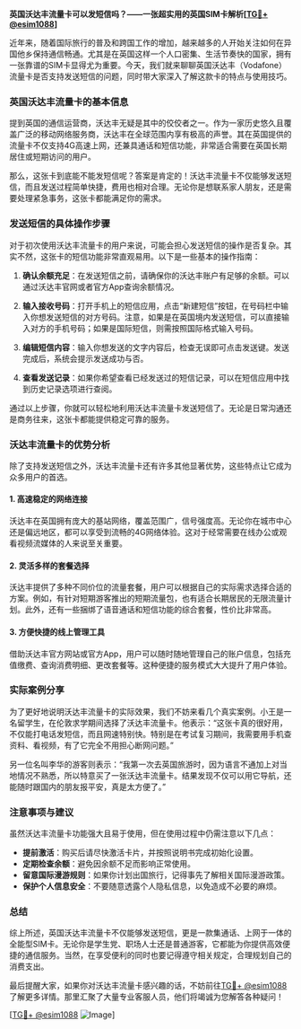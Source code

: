 **英国沃达丰流量卡可以发短信吗？——一张超实用的英国SIM卡解析[[TG💪+ @esim1088](https://t.me/s/esim1088)]**

近年来，随着国际旅行的普及和跨国工作的增加，越来越多的人开始关注如何在异国他乡保持通信畅通。尤其是在英国这样一个人口密集、生活节奏快的国家，拥有一张靠谱的SIM卡显得尤为重要。今天，我们就来聊聊英国沃达丰（Vodafone）流量卡是否支持发送短信的问题，同时带大家深入了解这款卡的特点与使用技巧。

### 英国沃达丰流量卡的基本信息

提到英国的通信运营商，沃达丰无疑是其中的佼佼者之一。作为一家历史悠久且覆盖广泛的移动网络服务商，沃达丰在全球范围内享有极高的声誉。其在英国提供的流量卡不仅支持4G高速上网，还兼具通话和短信功能，非常适合需要在英国长期居住或短期访问的用户。

那么，这张卡到底能不能发短信呢？答案是肯定的！沃达丰流量卡不仅能够发送短信，而且发送过程简单快捷，费用也相对合理。无论你是想联系家人朋友，还是需要处理紧急事务，这张卡都能满足你的需求。

### 发送短信的具体操作步骤

对于初次使用沃达丰流量卡的用户来说，可能会担心发送短信的操作是否复杂。其实不然，这张卡的短信功能非常直观易用。以下是一些基本的操作指南：

1. **确认余额充足**：在发送短信之前，请确保你的沃达丰账户有足够的余额。可以通过沃达丰官网或者官方App查询余额情况。
   
2. **输入接收号码**：打开手机上的短信应用，点击“新建短信”按钮，在号码栏中输入你想发送短信的对方号码。注意，如果是在英国境内发送短信，可以直接输入对方的手机号码；如果是国际短信，则需按照国际格式输入号码。

3. **编辑短信内容**：输入你想发送的文字内容后，检查无误即可点击发送键。发送完成后，系统会提示发送成功与否。

4. **查看发送记录**：如果你希望查看已经发送过的短信记录，可以在短信应用中找到历史记录选项进行查阅。

通过以上步骤，你就可以轻松地利用沃达丰流量卡发送短信了。无论是日常沟通还是商务往来，这张卡都能提供稳定可靠的服务。

### 沃达丰流量卡的优势分析

除了支持发送短信之外，沃达丰流量卡还有许多其他显著优势，这些特点让它成为众多用户的首选。

#### 1. 高速稳定的网络连接
沃达丰在英国拥有庞大的基站网络，覆盖范围广，信号强度高。无论你在城市中心还是偏远地区，都可以享受到流畅的4G网络体验。这对于经常需要在线办公或观看视频流媒体的人来说至关重要。

#### 2. 灵活多样的套餐选择
沃达丰提供了多种不同价位的流量套餐，用户可以根据自己的实际需求选择合适的方案。例如，有针对短期游客推出的短期流量包，也有适合长期居民的无限流量计划。此外，还有一些捆绑了语音通话和短信功能的综合套餐，性价比非常高。

#### 3. 方便快捷的线上管理工具
借助沃达丰官方网站或官方App，用户可以随时随地管理自己的账户信息，包括充值缴费、查询消费明细、更改套餐等。这种便捷的服务模式大大提升了用户体验。

### 实际案例分享

为了更好地说明沃达丰流量卡的实际效果，我们不妨来看几个真实案例。小王是一名留学生，在伦敦求学期间选择了沃达丰流量卡。他表示：“这张卡真的很好用，不仅能打电话发短信，而且网速特别快。特别是在考试复习期间，我需要用手机查资料、看视频，有了它完全不用担心断网问题。”

另一位名叫李华的游客则表示：“我第一次去英国旅游时，因为语言不通加上对当地情况不熟悉，所以特意买了一张沃达丰流量卡。结果发现不仅可以用它导航，还能随时跟国内的朋友报平安，真是太方便了。”

### 注意事项与建议

虽然沃达丰流量卡功能强大且易于使用，但在使用过程中仍需注意以下几点：

- **提前激活**：购买后请尽快激活卡片，并按照说明书完成初始化设置。
- **定期检查余额**：避免因余额不足而影响正常使用。
- **留意国际漫游规则**：如果你计划出国旅行，记得事先了解相关国际漫游政策。
- **保护个人信息安全**：不要随意透露个人隐私信息，以免造成不必要的麻烦。

### 总结

综上所述，英国沃达丰流量卡不仅能够发送短信，更是一款集通话、上网于一体的全能型SIM卡。无论你是学生党、职场人士还是普通游客，它都能为你提供高效便捷的通信服务。当然，在享受便利的同时也要记得遵守相关规定，合理规划自己的消费支出。

最后提醒大家，如果你对沃达丰流量卡感兴趣的话，不妨前往[TG💪+ @esim1088](https://t.me/s/esim1088)了解更多详情。那里汇聚了大量专业客服人员，他们将竭诚为您解答各种疑问！

[[TG💪+ @esim1088](https://t.me/s/esim1088) ![Image](https://i.postimg.cc/4NQfJmqS/Snipaste-2025-05-13-00-14-12.png)]